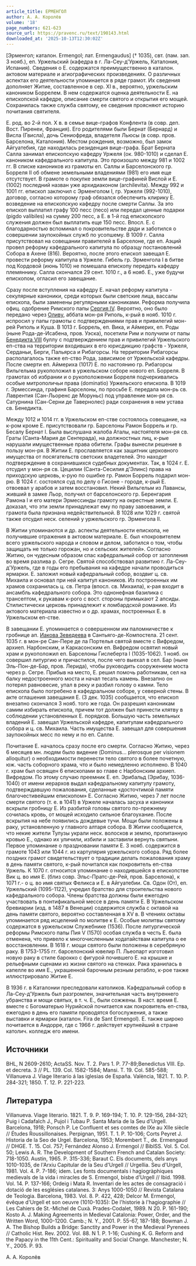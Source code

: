 ```yaml
---
article_title: ЕРМЕНГОЛ
author: А. А. Королёв
volume: '18'
page_numbers: 621-623
source_url: https://pravenc.ru/text/190143.html
downloaded_at: '2025-10-13T12:30:02Z'
---
```


[Эрменгол; каталон. Ermengol; лат. Ermengaudus] († 1035), свт. (пам. зап. 3 нояб.), еп. Уржельский (кафедра в г. Ла-Сеу-д'Уржель, Каталония, Испания). Сведения о Е. содержатся преимущественно в каталон. актовом материале и агиографических произведениях. О различных аспектах его деятельности упоминается в ряде грамот. Их сведения дополняет Житие, составленное в сер. XI в., вероятно, уржельским каноником Боррелем. В нем содержатся оценка деятельности Е. на епископской кафедре, описание смерти святого и открытия его мощей. Сохранилась также служба святому, ее сведения проясняют историю почитания святителя.

Е. род. во 2-й пол. X в. в семье вице-графов Конфлента (в совр. деп. Вост. Пиренеи, Франция). Его родителями были Бернат (Бернард) и Висла (Гвисла), дочь Сениофреда, владетеля Льюсы (в совр. пров. Барселона, Каталония). Местом рождения, возможно, был замок Айгуатебия, где находилась резиденция вице-графа. Брат Берната Салла занимал епископскую кафедру Уржеля (ок. 980-1010) и сделал Е. каноником кафедрального капитула. Это произошло между 981 и 1002 гг. В списке каноников из грамоты еп. Саллы и Барселонского гр. Борреля II об обмене земельными владениями (981) его имя еще отсутствует. В грамоте о покупке земли вице-графиней Вислой и Е. (1002) последний назван уже архидиаконом (archilevita). Между 992 и 1001 гг. епископ заключил с Эрменголом I, гр. Уржеля (992-1010), договор, согласно которому граф обязался обеспечить клирику Е. возведение на епископскую кафедру после смерти Саллы. За это епископ выплатил графу 100 песс (песо) или передал ценные подарки (pigdo valibiles) на сумму 200 песс, а Е. в 1-й год епископского служения должен был выплатить еще 150 песс. Впосл. Е. с благодарностью вспоминал о покровительстве дяди и заботился о совершении заупокойных служб по усопшему. В 1009 г. Салла присутствовал на совещании правителей в Барселоне, где еп. Аэций провел реформу кафедрального капитула по образцу постановлений Собора в Ахене (816). Вероятно, после этого епископ завещал Е. провести реформу капитула в Уржеле. Гибель гр. Эрменгола I в битве под Кордовой (июнь 1010) не помешала епископу передать кафедру племяннику. Салла скончался 29 сент. 1010 г., а 6 нояб. Е., уже будучи епископом, огласил его завещание.

Сразу после вступления на кафедру Е. начал реформу капитула - секулярные каноники, среди которых были светские лица, вассалы епископа, были заменены регулярными канониками. Реформа получила офиц. одобрение Римского папы [Сергия IV](<https://pravenc.ru/text/Сергий IV.html>). Вероятно, оно было передано через [Оливу](https://pravenc.ru/text/Оливу.html), аббата мон-ря Риполь, к-рый в нояб. 1010 г. испросил у папы грамоты с подтверждениями прав и привилегий мон-рей Риполь и Куша. В 1013 г. Боррель, еп. Вика, и Аймерих, еп. Роды (ныне Рода-де-Исабена, пров. Уэска), посетили Рим и получили от папы [Бенедикта VIII](<https://pravenc.ru/text/Бенедикта VIII.html>) буллу с подтверждением прав и привилегий Уржельского еп-ства на территории входивших в его юрисдикцию графств - Уржеля, Серданьи, Берги, Пальярса и Рибагорсы. На территории Рибагорсы располагалось также еп-ство Рода, зависимое от Уржельской кафедры. После смерти еп. Аймериха (1017) Е. по настоянию гр. Рибагорсы Вильгельма рукоположил в уржельском соборе нового еп. Борреля. В грамотах об избрании и о рукоположении Борреля подчеркивались особые митрополичьи права (dominatio) Уржельского епископа. В 1019 г. Эрмессинда, графиня Барселоны, по просьбе Е. передала мон-рь св. Лаврентия (Сан-Льоренс де Моруньс) под управление мон-ря св. Сатурнина (Сан-Серни де Тавернолес) ради сохранения в нем устава св. Бенедикта.

Между 1012 и 1014 гг. в Уржельском еп-стве состоялось совещание, на к-ром кроме Е. присутствовали гр. Барселоны Рамон Боррель и гр. Бесалу Бернат I. Была выслушана жалоба Аталы, настоятеля мон-ря св. Граты (Санта-Мария де Сентерада), на должностных лиц, к-рые нарушали имущественные права обители. Графы вынесли решение в пользу мон-ря. В Житии Е. прославляется как защитник церковного имущества от посягательств светских владетелей. Это находит подтверждение в сохранившихся судебных документах. Так, в 1024 г. Е. отсудил у мон-ря св. Цецилии (Санта-Сесилия д'Элинс) права на приходскую церковь, к-рую по ошибке гр. Рамон Боррель подарил мон-рю. В 1024 г. состоялся суд по делу о Гисоне - городе, к-рый Е. отвоевал у арабов и затем восстановил. Некий Вильгельм из Лавансы, живший в замке Льор, получил от барселонского гр. Беренгария Рамона I и его матери Эрмессинды грамоту на окрестные земли. Е. доказал, что эти земли принадлежат ему по праву завоевания, и грамота была признана недействительной. В 1028 или 1029 г. святой также отсудил неск. селений у уржельского гр. Эрменгола II.

В Житии упоминаются и др. аспекты деятельности епископа, не получившие отражения в актовом материале. Е. был «покровителем всего уржельского народа и словом и делом, заботился о том, чтобы защищать не только горожан, но и сельских жителей». Согласно Житию, он чудесным образом спас кафедральный собор от затопления во время разлива р. Сегре. Святой способствовал развитию г. Ла-Сеу-д'Уржель, где в годы его пребывания на кафедре начали проводиться ярмарки. Е. заложил новый кафедральный собор, воздвиг ц. св. Михаила и основал при ней капитул каноников. Из построенных им храмов сохранилась ц. св. Петра (впосл. св. Михаила), к-рая входит в ансамбль кафедрального собора. Это однонефная базилика с трансептом, к рукавам к-рого с вост. стороны примыкают 2 апсиды. Стилистически церковь принадлежит к ломбардской романике. Из актового материала известно и о др. храмах, построенных Е. в Уржельском еп-стве.

В завещании Е. упоминается о совершенном им паломничестве к гробнице ап. [Иакова Зеведеева](<https://pravenc.ru/text/Иаков Зеведеев.html>) в Сантьяго-де-Компостела. 21 сент. 1035 г. в мон-ре Сан-Пере де ла Портелья святой вместе с Вифредом, архиеп. Нарбонским, и Каркасонским еп. Вифредом освятил новый храм и рукоположил еп. Барселоны Гислеберта I (1035-1062). 1 нояб. он совершил литургию и причастился, после чего выехал в сел. Бар (ныне Эль-Пон-де-Бар, пров. Лерида), чтобы руководить сооружением моста через р. Сегре. Прибыв на место, Е. решил помочь работникам, сел на балку недостроенного моста и начал тесать камень. Внезапно он потерял равновесие, упал в реку и разбил голову о камни. Тело епископа было погребено в кафедральном соборе, у северной стены. В акте оглашения завещания Е. (3 дек. 1035) сообщается, что епископ внезапно скончался 3 нояб. того же года. Он разрешил каноникам самим избирать епископа, причем тот должен был принести клятву в соблюдении установленных Е. порядков. Большую часть земельных владений Е. завещал Уржельской кафедре, капитулам кафедрального собора и ц. св. Михаила. Часть имущества Е. завещал для совершения заупокойных месс по нему и по еп. Салле.

Почитание Е. началось сразу после его смерти. Согласно Житию, через 6 месяцев мн. людям было видение (Dominus... plerosque per visionem alloquitur) о необходимости перенести тело святого в более почетную, юж. часть соборного храма, что и было немедленно исполнено. В 1040 г. храм был освящен 6 епископами во главе с Нарбонским архиеп. Вифредом. По этому случаю преемник Е. еп. Эрибальд (Эрибау, 1036-1040) от имени иерархов выдал кафедральному капитулу грамоту, подтверждавшую пожалования, сделанные «досточтимой памяти благочестивейшим епископом» Е. Согласно Житию, через 7 лет после смерти святого (т. е. в 1041) в Уржеле началась засуха и каноники вскрыли гробницу Е. Из разбитой головы святого по-прежнему сочилась кровь, от мощей исходило сильное благоухание. После вскрытия на небе появились дождевые тучи. Мощи были положены в раку, установленную у главного алтаря собора. В Житии сообщается, что некие жители Тулузы украли неск. волосков и землю, пропитанную кровью Е., однако их уличили, избили и заставили вернуть святыни. Первое упоминание о праздновании памяти Е. 3 нояб. содержится в грамоте 1043 или 1044 г. из картулярия уржельского собора. Ряд более поздних грамот свидетельствует о традиции делать пожалования храму в день памяти святого, к-рый почитался как покровитель еп-ства Уржель. К 1070 г. относится упоминание о находившейся в епископстве Вик ц. во имя Е. (близ совр. Эльс-Пратс-де-Рей, пров. Барселона), к 1071 г.- о ц. во имя святых Феликса и Е. в Айгуатебии. Св. Одон (От), еп. Уржельский (1095-1122), учредил братство для строительства нового кафедрального собора. Члены братства должны были ежегодно участвовать в понтификальной мессе в день памяти Е. В Уржельском бревиарии (изд. в 1487 в Венеции) содержится служба с октавой на день памяти святого, вероятно составленная в XV в. В чтениях октавы упоминается ряд исцелений по молитве к Е. Особые молитвы святому содержатся в уржельском Служебнике (1536). После литургической реформы Римского папы Пия V (1570) особая служба в честь Е. была отменена, что привело к многочисленным ходатайствам капитула о ее восстановлении. В 1618 г. мощи святого были положены в серебряную раку. В 1753-1755 гг. барселонский ювелир П. Льеопарт изготовил новую раку в стиле барокко с фигурой почившего Е. на крышке и рельефными сценами из жизни святого на стенках. Рака хранилась в капелле во имя Е., украшенной барочным резным ретабло, к-рое также иллюстрировало Житие Е.

В 1936 г. в Каталонии преследовали католиков. Кафедральный собор в Ла-Сеу-д'Уржель был разгромлен, значительная часть внутреннего убранства и мощи святых, в т. ч. Е., были сожжены. В наст. время Е. вместе с Богоматерью Нурийской почитается как покровитель еп-ства, ежегодно в день его памяти проводятся богослужения, а также выставки и ярмарки (каталон. Fira de Sant Ermengol). Е. также широко почитается в Андорре, где с 1966 г. действует крупнейший в стране католич. колледж его имени.

## Источники

BHL, N 2609-2610; ActaSS. Nov. T. 2. Pars 1. P. 77-89;Benedictus VIII. Ep. et decreta. 3 // PL. 139. Col. 1582-1584; Mansi. T. 19. Col. 585-588; Villanueva J. Viage literario á las iglesias de España. València, 1821. T. 10. P. 284-321; 1850. T. 12. P. 221-223.

## Литература

Villanueva. Viage literario. 1821. T. 9. P. 169-194; T. 10. P. 129-156, 284-321; Puig i Cadafalch J., Pujol i Tubau P. Santa Maria de la Seu d'Urgell. Barcelona, 1918; Ponsch P. Le Confluent et ses comtes de IXe au XIIe siècle // Études Roussillonaises. Perpignan, 1951. T. 1. P. 10-106; Corts Peyret J. Historia de la Seo de Urgel. Barcelona, 1953; Morembert T., de. Ermengaud // DHGE. T. 15. Col. 757; Fernández Alonso J. Ermengol // BiblSS. Vol. 5. Col. 50; Lewis A. R. The Development of Southern French and Catalan Society: 718-1050. Austin, 1965. P. 315-336; Baraut C. Els documents, dels anys 1010-1035, de l'Arxiu Capitular de la Seu d'Urgell // Urgellia. Seu d'Urgell, 1981. Vol. 4. P. 7-186; idem. Les fonts documentals i hagiogràphiques medievals de la vida i miracles de S. Ermengol, bisbe d'Urgell // Ibid. 1998. Vol. 14. P. 137-166; Ordeig i Mata R. Inventari de les actes de consagració i dotació de les esglésies catalanes. 3: Anys 1000-1050 // Revista Catalana de Teologia. Barcelona, 1983. Vol. 8. P. 422, 428; Delcor M. Ermengol, évêque d'Urgell et son oeuvre (1010-1035): De l'historie à l'hagiographie // Les Cahiers de St.-Michel de Cuxà. Prades-Codalet, 1989. N 20. P. 161-190; Kosto A. J. Making Agreements in Medieval Catalonia: Power, Order, and the Written Word, 1000-1200. Camb.; N. Y., 2001. P. 55-67, 187-188; Bowman J. A. The Bishop Builds a Bridge: Sanctity and Power in the Medieval Pyrenees // Catholic Hist. Rev. 2002. Vol. 88. N 1. P. 1-16; Cushing K. G. Reform and the Papacy in the 11th Cent.: Spirituality and Social Change. Manchester; N. Y., 2005. P. 93.

А. А. Королёв
